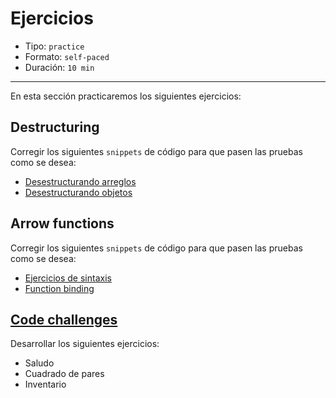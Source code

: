 # Ejercicios

* Tipo: `practice`
* Formato: `self-paced`
* Duración: `10 min`

***

En esta sección practicaremos los siguientes ejercicios:

## Destructuring

Corregir los siguientes `snippets` de código para que pasen las pruebas como se
desea:

* [Desestructurando arreglos](http://tddbin.com/#?kata=es6/language/destructuring/array)
* [Desestructurando objetos](http://tddbin.com/#?kata=es6/language/destructuring/object)

## Arrow functions

Corregir los siguientes `snippets` de código para que pasen las pruebas como se
desea:

* [Ejercicios de sintaxis](http://tddbin.com/#?kata=es6/language/arrow-functions/basics)
* [Function binding](http://tddbin.com/#?kata=es6/language/arrow-functions/binding)

## [Code challenges](https://github.com/Laboratoria/ec-js-deep-dive-exercises/tree/es6)

Desarrollar los siguientes ejercicios:

* Saludo
* Cuadrado de pares
* Inventario
